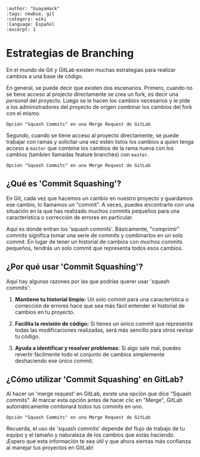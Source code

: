 ```{post} 2023-07-23
:author: "GuayaHack"
:tags: newbie, git
:category: wiki
:language: Español
:excerpt: 1
```

# Estrategias de Branching

En el mundo de Git y GitLab existen muchas estrategias para realizar cambios a una base de código.

En general, se puede decir que existen dos escenarios. Primero, cuando no se tiene acceso al projecto directamente se crea un fork, es decir una *personal* del proyecto. Luego se le hacen los cambios necesarios y le pide a los administradores del proyecto de origen combinar los cambios del fork con el mismo.

```{figure} note-git-commit-squashing.md-data/squash-commits-option-gitlab-mr.png)
Opción "Squash Commits" en una Merge Request de GitLab
```


Segundo, cuando se tiene acceso al proyecto directamente, se puede trabajar con ramas y solicitar una vez estén listos los cambios a quien tenga acceso a `master` que combine los cambios de la rama nueva con los cambios (tambien llamadas feature branches) con `master`.

```{figure} note-git-commit-squashing.md-data/squash-commits-option-gitlab-mr.png)
Opción "Squash Commits" en una Merge Request de GitLab
```


## ¿Qué es 'Commit Squashing'?

En Git, cada vez que hacemos un cambio en nuestro proyecto y guardamos ese cambio, lo llamamos un "commit". A veces, puedes encontrarte con una situación en la que has realizado muchos commits pequeños para una característica o corrección de errores en particular.

Aquí es donde entran los 'squash commits'. Básicamente, "comprimir" commits significa tomar una serie de commits y combinarlos en un solo commit. En lugar de tener un historial de cambios con muchos commits pequeños, tendrás un solo commit que representa todos esos cambios.

## ¿Por qué usar 'Commit Squashing'?

Aquí hay algunas razones por las que podrías querer usar 'squash commits':

1. **Mantiene tu historial limpio:** Un solo commit para una característica o corrección de errores hace que sea más fácil entender el historial de cambios en tu proyecto.

2. **Facilita la revisión de código:** Si tienes un único commit que representa todas las modificaciones realizadas, será más sencillo para otros revisar tu código.

3. **Ayuda a identificar y resolver problemas:** Si algo sale mal, puedes revertir fácilmente todo el conjunto de cambios simplemente deshaciendo ese único commit.

## ¿Cómo utilizar 'Commit Squashing' en GitLab?

Al hacer un 'merge request' en GitLab, existe una opción que dice "Squash commits". Al marcar esta opción antes de hacer clic en "Merge", GitLab automáticamente combinará todos tus commits en uno.

```{figure} note-git-commit-squashing.md-data/squash-commits-option-gitlab-mr.png)
Opción "Squash Commits" en una Merge Request de GitLab
```

Recuerda, el uso de 'squash commits' depende del flujo de trabajo de tu equipo y el tamaño y naturaleza de los cambios que estás haciendo. ¡Espero que esta información te sea útil y que ahora sientas más confianza al manejar tus proyectos en GitLab!
